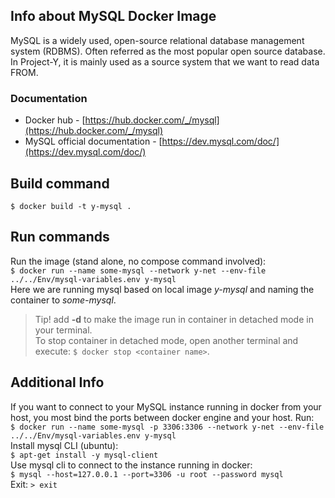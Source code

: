 ## Info about MySQL Docker Image
MySQL is a widely used, open-source relational database management system (RDBMS). Often referred as the most popular open source database. In Project-Y, it is mainly used as a source system that we want to read data FROM.  

### Documentation  
- Docker hub - [https://hub.docker.com/_/mysql](https://hub.docker.com/_/mysql)  
- MySQL official documentation - [https://dev.mysql.com/doc/](https://dev.mysql.com/doc/)  

## Build command  
`$ docker build -t y-mysql . ` 

## Run commands  
Run the image (stand alone, no compose command involved):  
    `$ docker run --name some-mysql --network y-net --env-file ../../Env/mysql-variables.env y-mysql`   
Here we are running mysql based on local image *y-mysql* and naming the container to *some-mysql*.  

> Tip! add **-d** to make the image run in container in detached mode in your terminal.  
> To stop container in detached mode, open another terminal and execute: `$ docker stop <container name>`.  


## Additional Info   
If you want to connect to your MySQL instance running in docker from your host, you most bind the ports between docker engine and your host. Run:  
    `$ docker run --name some-mysql -p 3306:3306 --network y-net --env-file ../../Env/mysql-variables.env y-mysql`   
Install mysql CLI (ubuntu):  
    `$ apt-get install -y mysql-client`  
Use mysql cli to connect to the instance running in docker:  
    `$ mysql --host=127.0.0.1 --port=3306 -u root --password mysql`  
Exit:
    `> exit`  

